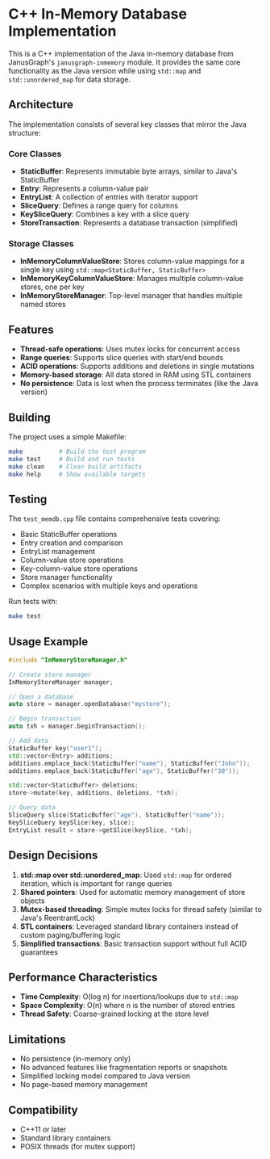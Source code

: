 # C++ In-Memory Database Implementation

This is a C++ implementation of the Java in-memory database from JanusGraph's `janusgraph-inmemory` module. It provides the same core functionality as the Java version while using `std::map` and `std::unordered_map` for data storage.

## Architecture

The implementation consists of several key classes that mirror the Java structure:

### Core Classes

- **StaticBuffer**: Represents immutable byte arrays, similar to Java's StaticBuffer
- **Entry**: Represents a column-value pair
- **EntryList**: A collection of entries with iterator support
- **SliceQuery**: Defines a range query for columns
- **KeySliceQuery**: Combines a key with a slice query
- **StoreTransaction**: Represents a database transaction (simplified)

### Storage Classes

- **InMemoryColumnValueStore**: Stores column-value mappings for a single key using `std::map<StaticBuffer, StaticBuffer>`
- **InMemoryKeyColumnValueStore**: Manages multiple column-value stores, one per key
- **InMemoryStoreManager**: Top-level manager that handles multiple named stores

## Features

- **Thread-safe operations**: Uses mutex locks for concurrent access
- **Range queries**: Supports slice queries with start/end bounds
- **ACID operations**: Supports additions and deletions in single mutations
- **Memory-based storage**: All data stored in RAM using STL containers
- **No persistence**: Data is lost when the process terminates (like the Java version)

## Building

The project uses a simple Makefile:

```bash
make          # Build the test program
make test     # Build and run tests
make clean    # Clean build artifacts
make help     # Show available targets
```

## Testing

The `test_memdb.cpp` file contains comprehensive tests covering:

- Basic StaticBuffer operations
- Entry creation and comparison
- EntryList management
- Column-value store operations
- Key-column-value store operations
- Store manager functionality
- Complex scenarios with multiple keys and operations

Run tests with:
```bash
make test
```

## Usage Example

```cpp
#include "InMemoryStoreManager.h"

// Create store manager
InMemoryStoreManager manager;

// Open a database
auto store = manager.openDatabase("mystore");

// Begin transaction
auto txh = manager.beginTransaction();

// Add data
StaticBuffer key("user1");
std::vector<Entry> additions;
additions.emplace_back(StaticBuffer("name"), StaticBuffer("John"));
additions.emplace_back(StaticBuffer("age"), StaticBuffer("30"));

std::vector<StaticBuffer> deletions;
store->mutate(key, additions, deletions, *txh);

// Query data
SliceQuery slice(StaticBuffer("age"), StaticBuffer("name"));
KeySliceQuery keySlice(key, slice);
EntryList result = store->getSlice(keySlice, *txh);
```

## Design Decisions

1. **std::map over std::unordered_map**: Used `std::map` for ordered iteration, which is important for range queries
2. **Shared pointers**: Used for automatic memory management of store objects
3. **Mutex-based threading**: Simple mutex locks for thread safety (similar to Java's ReentrantLock)
4. **STL containers**: Leveraged standard library containers instead of custom paging/buffering logic
5. **Simplified transactions**: Basic transaction support without full ACID guarantees

## Performance Characteristics

- **Time Complexity**: O(log n) for insertions/lookups due to `std::map`
- **Space Complexity**: O(n) where n is the number of stored entries
- **Thread Safety**: Coarse-grained locking at the store level

## Limitations

- No persistence (in-memory only)
- No advanced features like fragmentation reports or snapshots
- Simplified locking model compared to Java version
- No page-based memory management

## Compatibility

- C++11 or later
- Standard library containers
- POSIX threads (for mutex support)